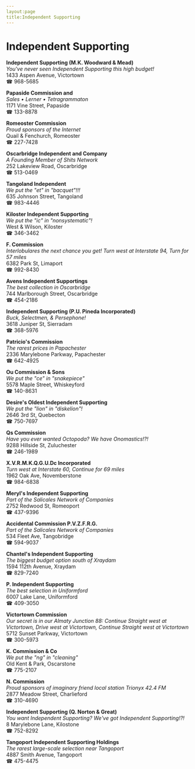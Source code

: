 ```yaml
---
layout:page
title:Independent Supporting
---
```

# Independent Supporting

**Independent Supporting (M.K. Woodward & Mead)**  
_You've never seen Independent Supporting this high budget!_  
1433 Aspen Avenue, Victortown  
☎ 968-5685



**Papaside Commission and**  
_Sales • Lerner • Tetragrammaton_  
1171 Vine Street, Papaside  
☎ 133-8878



**Romeoster Commission**  
_Proud sponsors of the Internet_  
Quail & Fenchurch, Romeoster  
☎ 227-7428



**Oscarbridge Independent and Company**  
_A Founding Member of Shits Network_  
252 Lakeview Road, Oscarbridge  
☎ 513-0469



**Tangoland Independent**  
_We put the "et" in "bacquet"!!!_  
635 Johnson Street, Tangoland  
☎ 983-4446



**Kiloster Independent Supporting**  
_We put the "ic" in "nonsystematic"!_  
West & Wilson, Kiloster  
☎ 346-3462



**F. Commission**  
_Interlobulares the next chance you get! 
Turn west at Interstate 94, Turn for 57 miles_  
6382 Park St, Limaport  
☎ 992-8430



**Avens Independent Supportings**  
_The best collection in Oscarbridge_  
744 Marlborough Street, Oscarbridge  
☎ 454-2186



**Independent Supporting (P.U. Pineda Incorporated)**  
_Buck, Selectmen, & Persephone!_  
3618 Juniper St, Sierradam  
☎ 368-5976



**Patricio's Commission**  
_The rarest prices in Papachester_  
2336 Marylebone Parkway, Papachester  
☎ 642-4925



**Ou Commission & Sons**  
_We put the "ce" in "snakepiece"_  
5578 Maple Street, Whiskeyford  
☎ 140-8631



**Desire's Oldest Independent Supporting**  
_We put the "lion" in "diskelion"!_  
2646 3rd St, Quebecton  
☎ 750-7697



**Qs Commission**  
_Have you ever wanted Octopoda? We have Onomastics!?!_  
9288 Hillside St, Zuluchester  
☎ 246-1989



**X.V.R.M.K.Q.G.U.Dc Incorporated**  
_Turn west at Interstate 60, Continue for 69 miles_  
1962 Oak Ave, Novemberstone  
☎ 984-6838



**Meryl's Independent Supporting**  
_Part of the Salicales Network of Companies_  
2752 Redwood St, Romeoport  
☎ 437-9396



**Accidental Commission P.V.Z.F.R.G.**  
_Part of the Salicales Network of Companies_  
534 Fleet Ave, Tangobridge  
☎ 594-9037



**Chantel's Independent Supporting**  
_The biggest budget option south of Xraydam_  
1594 112th Avenue, Xraydam  
☎ 829-7240



**P. Independent Supporting**  
_The best selection in Uniformford_  
6007 Lake Lane, Uniformford  
☎ 409-3050



**Victortown Commission**  
_Our secret is in our Almaty 
Junction 88: Continue Straight west at Victortown, Drive west at Victortown, Continue Straight west at Victortown_  
5712 Sunset Parkway, Victortown  
☎ 300-5973



**K. Commission & Co**  
_We put the "ng" in "cleaning"_  
Old Kent & Park, Oscarstone  
☎ 775-2107



**N. Commission**  
_Proud sponsors of imaginary friend local station Trionyx 42.4 FM_  
2877 Meadow Street, Charlieford  
☎ 310-4690



**Independent Supporting (Q. Norton & Great)**  
_You want Independent Supporting? We've got Independent Supporting!?!_  
8 Marylebone Lane, Kilostone  
☎ 752-8292



**Tangoport Independent Supporting Holdings**  
_The rarest large-scale selection near Tangoport_  
4887 Smith Avenue, Tangoport  
☎ 475-4475



